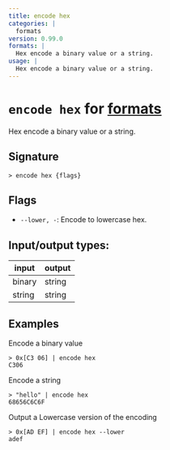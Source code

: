 ```yaml
---
title: encode hex
categories: |
  formats
version: 0.99.0
formats: |
  Hex encode a binary value or a string.
usage: |
  Hex encode a binary value or a string.
---
```

<!-- This file is automatically generated. Please edit the command in https://github.com/nushell/nushell instead. -->

# `encode hex` for [formats](/commands/categories/formats.md)

<div class='command-title'>Hex encode a binary value or a string.</div>

## Signature

```> encode hex {flags} ```

## Flags

 -  `--lower, -`: Encode to lowercase hex.


## Input/output types:

| input  | output |
| ------ | ------ |
| binary | string |
| string | string |
## Examples

Encode a binary value
```nu
> 0x[C3 06] | encode hex
C306
```

Encode a string
```nu
> "hello" | encode hex
68656C6C6F
```

Output a Lowercase version of the encoding
```nu
> 0x[AD EF] | encode hex --lower
adef
```
